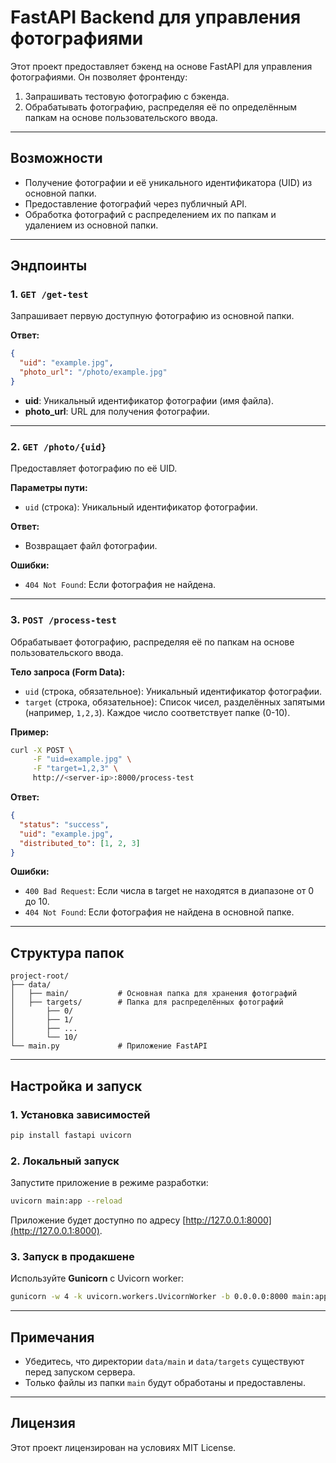 # FastAPI Backend для управления фотографиями

Этот проект предоставляет бэкенд на основе FastAPI для управления фотографиями. Он позволяет фронтенду:
1. Запрашивать тестовую фотографию с бэкенда.
2. Обрабатывать фотографию, распределяя её по определённым папкам на основе пользовательского ввода.

---

## Возможности
- Получение фотографии и её уникального идентификатора (UID) из основной папки.
- Предоставление фотографий через публичный API.
- Обработка фотографий с распределением их по папкам и удалением из основной папки.

---

## Эндпоинты

### 1. `GET /get-test`
Запрашивает первую доступную фотографию из основной папки.

**Ответ:**
```json
{
  "uid": "example.jpg",
  "photo_url": "/photo/example.jpg"
}
```
- **uid**: Уникальный идентификатор фотографии (имя файла).
- **photo_url**: URL для получения фотографии.

---

### 2. `GET /photo/{uid}`
Предоставляет фотографию по её UID.

**Параметры пути:**
- `uid` (строка): Уникальный идентификатор фотографии.

**Ответ:**
- Возвращает файл фотографии.

**Ошибки:**
- `404 Not Found`: Если фотография не найдена.

---

### 3. `POST /process-test`
Обрабатывает фотографию, распределяя её по папкам на основе пользовательского ввода.

**Тело запроса (Form Data):**
- `uid` (строка, обязательное): Уникальный идентификатор фотографии.
- `target` (строка, обязательное): Список чисел, разделённых запятыми (например, `1,2,3`). Каждое число соответствует папке (0-10).

**Пример:**
```bash
curl -X POST \
     -F "uid=example.jpg" \
     -F "target=1,2,3" \
     http://<server-ip>:8000/process-test
```

**Ответ:**
```json
{
  "status": "success",
  "uid": "example.jpg",
  "distributed_to": [1, 2, 3]
}
```

**Ошибки:**
- `400 Bad Request`: Если числа в target не находятся в диапазоне от 0 до 10.
- `404 Not Found`: Если фотография не найдена в основной папке.

---

## Структура папок

```plaintext
project-root/
├── data/
│   ├── main/           # Основная папка для хранения фотографий
│   ├── targets/        # Папка для распределённых фотографий
│       ├── 0/
│       ├── 1/
│       ├── ...
│       └── 10/
└── main.py             # Приложение FastAPI
```

---

## Настройка и запуск

### 1. Установка зависимостей
```bash
pip install fastapi uvicorn
```

### 2. Локальный запуск
Запустите приложение в режиме разработки:
```bash
uvicorn main:app --reload
```
Приложение будет доступно по адресу [http://127.0.0.1:8000](http://127.0.0.1:8000).

### 3. Запуск в продакшене
Используйте **Gunicorn** с Uvicorn worker:
```bash
gunicorn -w 4 -k uvicorn.workers.UvicornWorker -b 0.0.0.0:8000 main:app
```

---

## Примечания
- Убедитесь, что директории `data/main` и `data/targets` существуют перед запуском сервера.
- Только файлы из папки `main` будут обработаны и предоставлены.

---

## Лицензия
Этот проект лицензирован на условиях MIT License.

